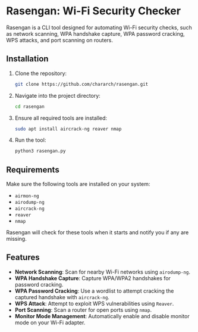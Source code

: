 
# Rasengan: Wi-Fi Security Checker

Rasengan is a CLI tool designed for automating Wi-Fi security checks, such as network scanning, WPA handshake capture, WPA password cracking, WPS attacks, and port scanning on routers.

## Installation

1. Clone the repository:

   ```bash
   git clone https://github.com/chararch/rasengan.git
   ```

2. Navigate into the project directory:

   ```bash
   cd rasengan
   ```

3. Ensure all required tools are installed:

   ```bash
   sudo apt install aircrack-ng reaver nmap
   ```

4. Run the tool:

   ```bash
   python3 rasengan.py
   ```

## Requirements

Make sure the following tools are installed on your system:

- `airmon-ng`
- `airodump-ng`
- `aircrack-ng`
- `reaver`
- `nmap`

Rasengan will check for these tools when it starts and notify you if any are missing.

## Features

- **Network Scanning**: Scan for nearby Wi-Fi networks using `airodump-ng`.
- **WPA Handshake Capture**: Capture WPA/WPA2 handshakes for password cracking.
- **WPA Password Cracking**: Use a wordlist to attempt cracking the captured handshake with `aircrack-ng`.
- **WPS Attack**: Attempt to exploit WPS vulnerabilities using `Reaver`.
- **Port Scanning**: Scan a router for open ports using `nmap`.
- **Monitor Mode Management**: Automatically enable and disable monitor mode on your Wi-Fi adapter.

